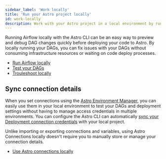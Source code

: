 ```yaml
---
sidebar_label: 'Work locally'
title: 'Run your Astro project locally'
id: work-locally
description: Work with your Astro project in a local environment by running Airflow and DAGs locally.
---
```


Running Airflow locally with the Astro CLI can be an easy way to preview and debug DAG changes quickly before deploying your code to Astro. By locally running your DAGs, you can fix issues with your DAGs without consuming infrastructure resources or waiting on code deploy processes.

- [Run Airflow locally](cli/run-airflow-locally.md)
- [Test your DAGs](cli/test-your-astro-project-locally.md)
- [Trouleshoot locally](cli/troubleshoot-locally.md)

## Sync connection details

When you set connections using the [Astro Environment Manager](create-and-link-connections.md), you can easily use them in your local environment to test your DAGs and deployment settings without having to manage access credentials in multiple environments. You can configure the Astro CLI can automatically [sync your Deployment connection credentials](cli/local-connections.md) with your local project.

Unlike importing or exporting connections and variables, using Astro Connections locally doesn't require you to manually store or manage your connection details.

- [Use Astro connections locally](cli/local-connections.md)